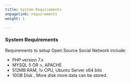 ```yaml
---
title: System Requirements
onpagelink: requirements
weight: 1

---
```


### **System Requirements**

Requirements to setup Open Source Social Network include:

- PHP version 7.x
- MYSQL 5 OR >, APACHE
- 512MB RAM, 1v CPU, Ubuntu Server x64 bits
- 10GB Disk , More disk more data can be stored.
